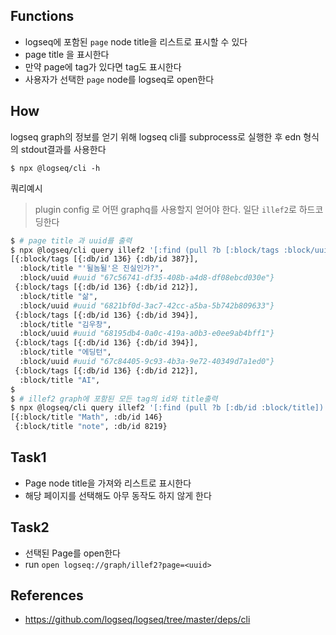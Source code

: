 
## Functions

- logseq에 포함된 `page` node title을 리스트로 표시할 수 있다
 - page title 을 표시한다
 - 만약 page에 tag가 있다면 tag도 표시한다
- 사용자가 선택한 `page` node를 logseq로 open한다

## How

logseq graph의 정보를 얻기 위해 logseq cli를 subprocess로 실행한 후 edn 형식의 stdout결과를 사용한다

```
$ npx @logseq/cli -h
```

쿼리예시

> plugin config 로 어떤 graphq를 사용할지 얻어야 한다. 일단 `illef2`로 하드코딩한다

```bash
$ # page title 과 uuid를 출력
$ npx @logseq/cli query illef2 '[:find (pull ?b [:block/tags :block/uuid :block/title]) :where [?tag :block/name "page"] [?b :block/tags ?tag]]'
[{:block/tags [{:db/id 136} {:db/id 387}],
  :block/title "'될놈될'은 진실인가?",
  :block/uuid #uuid "67c56741-df35-408b-a4d8-df08ebcd030e"}
 {:block/tags [{:db/id 136} {:db/id 212}],
  :block/title "삶",
  :block/uuid #uuid "6821bf0d-3ac7-42cc-a5ba-5b742b809633"}
 {:block/tags [{:db/id 136} {:db/id 394}],
  :block/title "김우창",
  :block/uuid #uuid "68195db4-0a0c-419a-a0b3-e0ee9ab4bff1"}
 {:block/tags [{:db/id 136} {:db/id 394}],
  :block/title "에딩턴",
  :block/uuid #uuid "67c84405-9c93-4b3a-9e72-40349d7a1ed0"}
 {:block/tags [{:db/id 136} {:db/id 212}],
  :block/title "AI",
$ 
$ # illef2 graph에 포함된 모든 tag의 id와 title출력
$ npx @logseq/cli query illef2 '[:find (pull ?b [:db/id :block/title]) :where [?tag :db/ident :logseq.class/Tag] [?b :block/tags ?tag]]'
[{:block/title "Math", :db/id 146}
 {:block/title "note", :db/id 8219}
```

## Task1

- Page node title을 가져와 리스트로 표시한다
- 해당 페이지를 선택해도 아무 동작도 하지 않게 한다

## Task2
- 선택된 Page를 open한다
 - run `open logseq://graph/illef2?page=<uuid>`


## References
- https://github.com/logseq/logseq/tree/master/deps/cli
